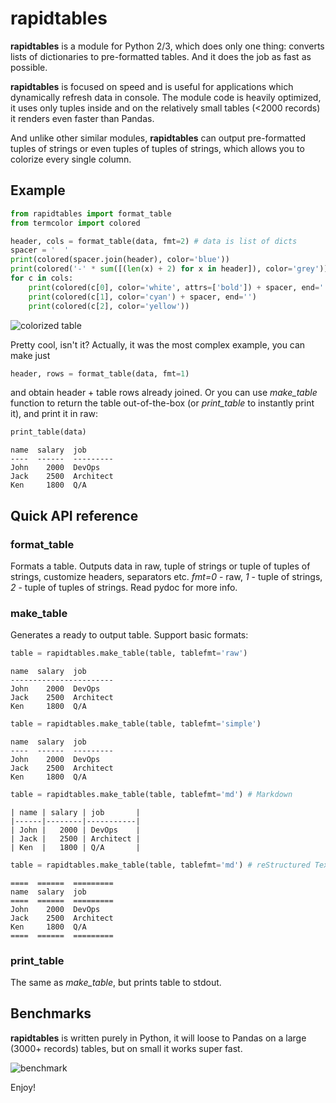 # rapidtables

**rapidtables** is a module for Python 2/3, which does only one thing: converts
lists of dictionaries to pre-formatted tables. And it does the job as fast as
possible.

**rapidtables** is focused on speed and is useful for applications which
dynamically refresh data in console. The module code is heavily optimized, it
uses only tuples inside and on the relatively small tables (<2000 records) it
renders even faster than Pandas.

And unlike other similar modules, **rapidtables** can output pre-formatted
tuples of strings or even tuples of tuples of strings, which allows you to
colorize every single column.

## Example

```python
from rapidtables import format_table
from termcolor import colored

header, cols = format_table(data, fmt=2) # data is list of dicts
spacer = '  '
print(colored(spacer.join(header), color='blue'))
print(colored('-' * sum([(len(x) + 2) for x in header]), color='grey'))
for c in cols:
    print(colored(c[0], color='white', attrs=['bold']) + spacer, end='')
    print(colored(c[1], color='cyan') + spacer, end='')
    print(colored(c[2], color='yellow'))
```

![colorized table](https://github.com/alttch/rapidtables/blob/master/colored.png?raw=true)

Pretty cool, isn't it? Actually, it was the most complex example, you can
make just

```python
header, rows = format_table(data, fmt=1)
```

and obtain header + table rows already joined. Or you can use *make_table*
function to return the table out-of-the-box (or *print_table* to instantly
print it), and print it in raw:

```python
print_table(data)
```

```
name  salary  job
----  ------  ---------
John    2000  DevOps
Jack    2500  Architect
Ken     1800  Q/A
```

## Quick API reference

### format_table

Formats a table. Outputs data in raw, tuple of strings or tuple of tuples of
strings, customize headers, separators etc. *fmt=0* - raw, *1* - tuple of
strings, *2* - tuple of tuples of strings. Read pydoc for more info.

### make_table

Generates a ready to output table. Support basic formats:

```python
table = rapidtables.make_table(table, tablefmt='raw')
```
```
name  salary  job
-----------------------
John    2000  DevOps
Jack    2500  Architect
Ken     1800  Q/A
```

```python
table = rapidtables.make_table(table, tablefmt='simple')
```
```
name  salary  job
----  ------  ---------
John    2000  DevOps
Jack    2500  Architect
Ken     1800  Q/A
``` 

```python
table = rapidtables.make_table(table, tablefmt='md') # Markdown
```
```
| name | salary | job       |
|------|--------|-----------|
| John |   2000 | DevOps    |
| Jack |   2500 | Architect |
| Ken  |   1800 | Q/A       |
```

```python
table = rapidtables.make_table(table, tablefmt='md') # reStructured Text
```
```
====  ======  =========
name  salary  job
====  ======  =========
John    2000  DevOps
Jack    2500  Architect
Ken     1800  Q/A
====  ======  =========
```

### print_table

The same as *make_table*, but prints table to stdout.

## Benchmarks

**rapidtables** is written purely in Python, it will loose to Pandas on a large
(3000+ records) tables, but on small it works super fast.

![benchmark](https://github.com/alttch/rapidtables/blob/master/benchmark.png?raw=true)

Enjoy!
